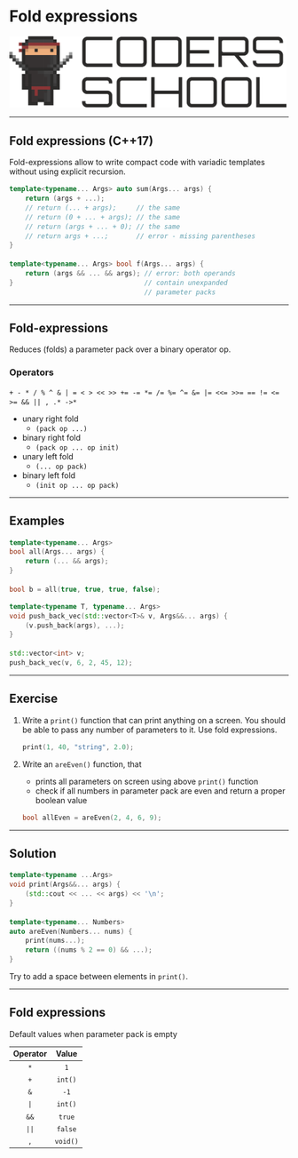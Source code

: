 <!-- .slide: data-background="#111111" -->

# Fold expressions

<a href="https://coders.school">
    <img width="500" src="../img/coders_school_logo.png" alt="Coders School" class="plain">
</a>

___

## Fold expressions (C++17)

Fold-expressions allow to write compact code with variadic templates without using explicit recursion.

```cpp
template<typename... Args> auto sum(Args... args) {
    return (args + ...);
    // return (... + args);     // the same
    // return (0 + ... + args); // the same
    // return (args + ... + 0); // the same
    // return args + ...;       // error - missing parentheses
}

template<typename... Args> bool f(Args... args) {
    return (args && ... && args); // error: both operands
}                                 // contain unexpanded
                                  // parameter packs
```
<!-- .element: class="fragment fade-in" -->

___

## Fold-expressions

Reduces (folds) a parameter pack over a binary operator op.

### Operators
<!-- .element: class="fragment fade-in" -->

`+ - * / % ^ & | = < > << >> += -= *= /= %= ^= &= |= <<= >>= == != <= >= && || , .* ->*`
<!-- .element: class="fragment fade-in" -->

* <!-- .element: class="fragment fade-in" --> unary right fold
  * `(pack op ...)`
* <!-- .element: class="fragment fade-in" --> binary right fold
  * `(pack op ... op init)`
* <!-- .element: class="fragment fade-in" --> unary left fold
  * `(... op pack)`
* <!-- .element: class="fragment fade-in" --> binary left fold
  * `(init op ... op pack)`

___

## Examples

```cpp
template<typename... Args>
bool all(Args... args) {
    return (... && args);
}

bool b = all(true, true, true, false);
```
<!-- .element: class="fragment fade-in" -->

```cpp
template<typename T, typename... Args>
void push_back_vec(std::vector<T>& v, Args&&... args) {
    (v.push_back(args), ...);
}

std::vector<int> v;
push_back_vec(v, 6, 2, 45, 12);
```
<!-- .element: class="fragment fade-in" -->

___

## Exercise

1. Write a `print()` function that can print anything on a screen. You should be able to pass any number of parameters to it. Use fold expressions.

    ```cpp
    print(1, 40, "string", 2.0);
    ```

2. Write an `areEven()` function, that

   * prints all parameters on screen using above `print()` function
   * check if all numbers in parameter pack are even and return a proper boolean value

    ```cpp
    bool allEven = areEven(2, 4, 6, 9);
    ```

___

## Solution

```cpp
template<typename ...Args>
void print(Args&&... args) {
    (std::cout << ... << args) << '\n';
}

template<typename... Numbers>
auto areEven(Numbers... nums) {
    print(nums...);
    return ((nums % 2 == 0) && ...);
}
```

Try to add a space between elements in `print()`.

___

## Fold expressions

Default values when parameter pack is empty

| Operator |  Value   |
| :------: | :------: |
|   `*`    |   `1`    |
|   `+`    | `int()`  |
|   `&`    |   `-1`   |
|   `\|`    | `int()`  |
|   `&&`   |  `true`  |
|   `\|\|`   | `false`  |
|   `,`    | `void()` |
